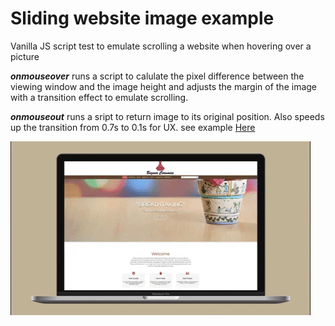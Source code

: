 # Sliding website image example

Vanilla JS script test to emulate scrolling a website when hovering over a picture

**_onmouseover_** runs a script to calulate the pixel difference between the viewing window and the image height and adjusts the margin of the image with a transition effect to emulate scrolling.

**_onmouseout_** runs a sript to return image to its original position. Also speeds up the transition from 0.7s to 0.1s for UX.
see example [Here](https://elegant-ardinghelli-98236a.netlify.app/)

![Hover Effect Example](https://github.com/iamjmitch/scrolling-website-example/blob/master/example.gif?raw=true)
